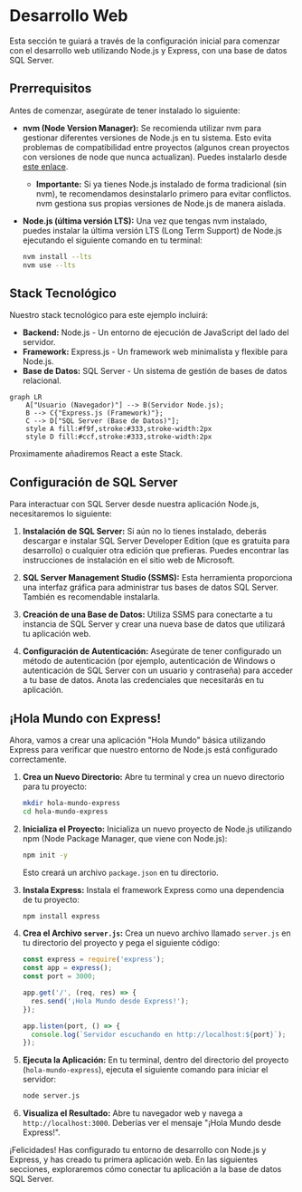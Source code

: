 # Desarrollo Web

Esta sección te guiará a través de la configuración inicial para comenzar con el desarrollo web utilizando Node.js y Express, con una base de datos SQL Server.

## Prerrequisitos

Antes de comenzar, asegúrate de tener instalado lo siguiente:

* **nvm (Node Version Manager):** Se recomienda utilizar nvm para gestionar diferentes versiones de Node.js en tu sistema. Esto evita problemas de compatibilidad entre proyectos (algunos crean proyectos con versiones de node que nunca actualizan). Puedes instalarlo desde [este enlace](https://github.com/coreybutler/nvm/releases).
    * **Importante:** Si ya tienes Node.js instalado de forma tradicional (sin nvm), te recomendamos desinstalarlo primero para evitar conflictos. nvm gestiona sus propias versiones de Node.js de manera aislada.

* **Node.js (última versión LTS):** Una vez que tengas nvm instalado, puedes instalar la última versión LTS (Long Term Support) de Node.js ejecutando el siguiente comando en tu terminal:
    ```bash
    nvm install --lts
    nvm use --lts
    ```

## Stack Tecnológico

Nuestro stack tecnológico para este ejemplo incluirá:

* **Backend:** Node.js - Un entorno de ejecución de JavaScript del lado del servidor.
* **Framework:** Express.js - Un framework web minimalista y flexible para Node.js.
* **Base de Datos:** SQL Server - Un sistema de gestión de bases de datos relacional.

```mermaid
graph LR
    A["Usuario (Navegador)"] --> B(Servidor Node.js);
    B --> C{"Express.js (Framework)"};
    C --> D["SQL Server (Base de Datos)"];
    style A fill:#f9f,stroke:#333,stroke-width:2px
    style D fill:#ccf,stroke:#333,stroke-width:2px
```

Proximamente añadiremos React a este Stack.

## Configuración de SQL Server

Para interactuar con SQL Server desde nuestra aplicación Node.js, necesitaremos lo siguiente:

1.  **Instalación de SQL Server:** Si aún no lo tienes instalado, deberás descargar e instalar SQL Server Developer Edition (que es gratuita para desarrollo) o cualquier otra edición que prefieras. Puedes encontrar las instrucciones de instalación en el sitio web de Microsoft.

2.  **SQL Server Management Studio (SSMS):** Esta herramienta proporciona una interfaz gráfica para administrar tus bases de datos SQL Server. También es recomendable instalarla.

3.  **Creación de una Base de Datos:** Utiliza SSMS para conectarte a tu instancia de SQL Server y crear una nueva base de datos que utilizará tu aplicación web.

4.  **Configuración de Autenticación:** Asegúrate de tener configurado un método de autenticación (por ejemplo, autenticación de Windows o autenticación de SQL Server con un usuario y contraseña) para acceder a tu base de datos. Anota las credenciales que necesitarás en tu aplicación.

## ¡Hola Mundo con Express!

Ahora, vamos a crear una aplicación "Hola Mundo" básica utilizando Express para verificar que nuestro entorno de Node.js está configurado correctamente.

1.  **Crea un Nuevo Directorio:** Abre tu terminal y crea un nuevo directorio para tu proyecto:
    ```bash
    mkdir hola-mundo-express
    cd hola-mundo-express
    ```

2.  **Inicializa el Proyecto:** Inicializa un nuevo proyecto de Node.js utilizando npm (Node Package Manager, que viene con Node.js):
    ```bash
    npm init -y
    ```
    Esto creará un archivo `package.json` en tu directorio.

3.  **Instala Express:** Instala el framework Express como una dependencia de tu proyecto:
    ```bash
    npm install express
    ```

4.  **Crea el Archivo `server.js`:** Crea un nuevo archivo llamado `server.js` en tu directorio del proyecto y pega el siguiente código:

    ```javascript
    const express = require('express');
    const app = express();
    const port = 3000;

    app.get('/', (req, res) => {
      res.send('¡Hola Mundo desde Express!');
    });

    app.listen(port, () => {
      console.log(`Servidor escuchando en http://localhost:${port}`);
    });
    ```

5.  **Ejecuta la Aplicación:** En tu terminal, dentro del directorio del proyecto (`hola-mundo-express`), ejecuta el siguiente comando para iniciar el servidor:
    ```bash
    node server.js
    ```

6.  **Visualiza el Resultado:** Abre tu navegador web y navega a `http://localhost:3000`. Deberías ver el mensaje "¡Hola Mundo desde Express!".

¡Felicidades! Has configurado tu entorno de desarrollo con Node.js y Express, y has creado tu primera aplicación web. En las siguientes secciones, exploraremos cómo conectar tu aplicación a la base de datos SQL Server.
